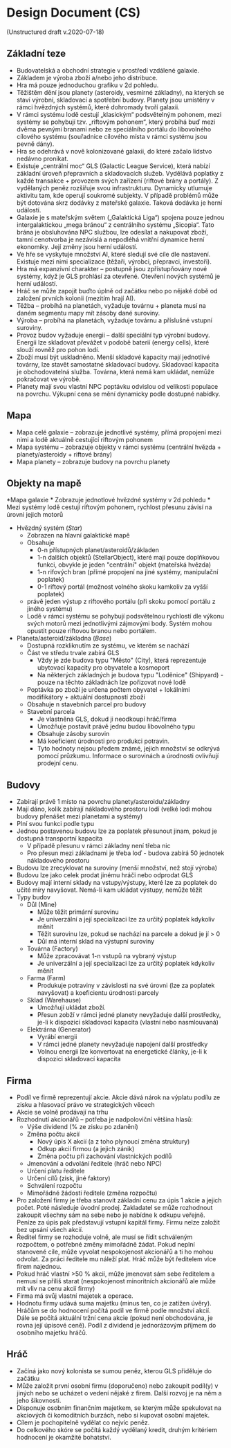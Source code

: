 # Design Document (CS)
(Unstructured draft v.2020-07-18)

## Základní teze
* Budovatelská a obchodní strategie v prostředí vzdálené galaxie. 
* Základem je výroba zboží a/nebo jeho distribuce.
* Hra má pouze jednoduchou grafiku v 2d pohledu.
* Těžištěm dění jsou planety (asteroidy, vesmírné základny), na kterých se staví výrobní, skladovací a spotřební budovy. Planety jsou umístěny v rámci hvězdných systémů, které dohromady tvoří galaxii.
* V rámci systému lodě cestují „klasickým“ podsvětelným pohonem, mezi systémy se pohybují tzv. „riftovým pohonem“, který probíhá buď mezi dvěma pevnými branami nebo ze speciálního portálu do libovolného cílového systému (souřadnice cílového místa v rámci systému jsou pevně dány).
* Hra se odehrává v nově kolonizované galaxii, do které začalo lidstvo nedávno pronikat.
* Existuje „centrální moc“ GLS (Galactic League Service), která nabízí základní úroveň přepravních a skladovacích služeb. Vydělává poplatky z každé transakce + provozem svých zařízení (riftové brány a portály). Z vydělaných peněz rozšiřuje svou infrastrukturu. Dynamicky utlumuje aktivitu tam, kde operují soukromé subjekty. V případě problémů může být dotována skrz dodávky z mateřské galaxie. Taková dodávka je herní událostí.
* Galaxie je s mateřským světem („Galaktická Liga“) spojena pouze jednou intergalaktickou „mega bránou“ z centrálního systému „Sicopia“. Tato brána je obsluhována NPC službou, lze odesílat a nakupovat zboží, tamní cenotvorba je nezávislá a nepodléhá vnitřní dynamice herní ekonomiky. Její změny jsou herní událostí.
* Ve hře se vyskytuje množství AI, které sledují své cíle dle nastavení. Existuje mezi nimi specializace (těžaři, výrobci, přepravci, investoři).
* Hra má expanzivní charakter – postupně jsou zpřístupňovány nové systémy, když je GLS prohlásí za otevřené. Otevření nových systémů je herní událostí.
* Hráč se může zapojit buďto úplně od začátku nebo po nějaké době od založení prvních kolonii (mezitím hrají AI).
* Těžba – probíhá na planetách, vyžaduje továrnu + planeta musí na daném segmentu mapy mít zásoby dané suroviny.
* Výroba – probíhá na planetách, vyžaduje továrnu a příslušné vstupní suroviny.
* Provoz budov vyžaduje energii – další speciální typ výrobní budovy. Energii lze skladovat převážet v podobě baterií (energy cells), které slouží rovněž pro pohon lodí.
* Zboží musí být uskladněno. Menší skladové kapacity mají jednotlivé továrny, lze stavět samostatné skladovací budovy. Skladovací kapacita je obchodovatelná služba. Továrna, která nemá kam ukládat, nemůže pokračovat ve výrobě.
* Planety mají svou vlastní NPC poptávku odvislou od velikosti populace na povrchu. Výkupní cena se mění dynamicky podle dostupné nabídky.

## Mapa
* Mapa celé galaxie – zobrazuje jednotlivé systémy, přímá propojení mezi nimi a lodě aktuálně cestující riftovým pohonem
* Mapa systému – zobrazuje objekty v rámci systému (centrální hvězda + planety/asteroidy + riftové brány)
* Mapa planety – zobrazuje budovy na povrchu planety 

## Objekty na mapě
*Mapa galaxie
	* Zobrazuje jednotlové hvězdné systémy v 2d pohledu
	* Mezi systémy lodě cestují riftovým pohonem, rychlost přesunu závisí na úrovni jejich motorů
* Hvězdný systém (*Star*)
	* Zobrazen na hlavní galaktické mapě
	* Obsahuje
		* 0-n přístupných planet/asteroidů/základen
		* 1-n dalších objektů (StellarObject), které mají pouze doplňkovou funkci, obvykle je jeden "centrální" objekt (mateřská hvězda)
		* 1-n rifových bran (přímé propojení na jiné systémy, manipulační poplatek)
		* 0-1 riftový portál (možnost volného skoku kamkoliv za vyšší poplatek)
	* právě jeden výstup z riftového portálu (při skoku pomocí portálu z jiného systému)
	* Lodě v rámci systému se pohybují podsvětelnou rychlostí dle výkonu svých motorů mezi jednotlivými zájmovými body. Systém mohou opustit pouze riftovou branou nebo portálem.
* Planeta/asteroid/základna (*Base*)
	* Dostupná rozkliknutím ze systému, ve kterém se nachází
	* Část ve středu trvale zabírá GLS
		* Vždy je zde budova typu "Město" (City), která reprezentuje ubytovací kapacity pro obyvatele a kosmoport
		* Na některých základných je budova typu "Loděnice" (Shipyard) - pouze na těchto základnách lze pořizovat nové lodě
	* Poptávka po zboží je určena počtem obyvatel + lokálními modifikátory + aktuální dostupností zboží
	* Obsahuje n stavebních parcel pro budovy
	* Stavební parcela
		* Je vlastněna GLS, dokud ji neodkoupí hráč/firma
		* Umožňuje postavit právě jednu budou libovolného typu
		* Obsahuje zásoby surovin
		* Má koeficient úrodnosti pro produkci potravin.
		* Tyto hodnoty nejsou předem známé, jejich množství se odkrývá pomocí průzkumu. Informace o surovinách a úrodnosti ovlivňují prodejní cenu.

## Budovy
* Zabírají právě 1 místo na povrchu planety/asteroidu/základny
* Mají dáno, kolik zabírají nákladového prostoru lodí (velké lodi mohou budovy přenášet mezi planetami a systémy)
* Plní svou funkci podle typu
* Jednou postavenou budovu lze za poplatek přesunout jinam, pokud je dostupná transportní kapacita
	* V případě přesunu v rámci základny není třeba nic
	* Pro přesun mezi základnami je třeba loď - budova zabírá 50 jednotek nákladového prostoru
* Budovu lze zrecyklovat na suroviny (menší množství, než stojí výroba)
* Budovu lze jako celek prodat jinému hráči nebo odprodat GLS
* Budovy mají interní sklady na vstupy/výstupy, které lze za poplatek do učité míry navyšovat. Nemá-li kam ukládat výstupy, nemůže těžit
* Typy budov
	* Důl (Mine)
		* Může těžit primární surovinu
		* Je univerzální a její specializaci lze za určitý poplatek kdykoliv měnit
		* Těžit surovinu lze, pokud se nachází na parcele a dokud je jí > 0
		* Důl má interní sklad na výstupní suroviny
	* Továrna (Factory)
		* Může zpracovávat 1-n vstupů na vybraný výstup
		* Je univerzální a její specializaci lze za určitý poplatek kdykoliv měnit
	* Farma (Farm)
		* Produkuje potraviny v závislosti na své úrovni (lze za poplatek navyšovat) a koeficientu úrodnosti parcely
	* Sklad (Warehause)
		* Umožňují ukládat zboží.
		* Přesun zobží v rámci jedné planety nevyžaduje další prostředky, je-li k dispozici skladovací kapacita (vlastní nebo nasmlouvaná)
	* Elektrárna (Generator)
		* Vyrábí energii
		* V rámci jedné planety nevyžaduje napojení další prostředky
		* Volnou energii lze konvertovat na energetické články, je-li k dispozici skladovací kapacita

## Firma
* Podíl ve firmě reprezentují akcie. Akcie dává nárok na výplatu podílu ze zisku a hlasovací právo ve strategických věcech
* Akcie se volně prodávají na trhu
* Rozhodnutí akcionářů – potřeba je nadpoloviční většina hlasů:
	* Výše dividend (% ze zisku po zdanění)
	* Změna počtu akcií
		* Nový úpis X akcií (a z toho plynoucí změna struktury)
		* Odkup akcií firmou (a jejich zánik)
		* Změna počtu při zachování vlastnických podílů
	* Jmenování a odvolání ředitele (hráč nebo NPC)
	* Určení platu ředitele
	* Určení cílů (zisk, jiné faktory)
	* Schválení rozpočtu
	* Mimořádné žádosti ředitele (změna rozpočtu)
* Pro založení firmy je třeba stanovit základní cenu za úpis 1 akcie a jejich počet. Poté následuje úvodní prodej. Zakladatel se může rozhodnout zakoupit všechny sám na sebe nebo je nabídne k odkupu veřejně. Peníze za úpis pak představují vstupní kapitál firmy. Firmu nelze založit bez upsání všech akcií.
* Ředitel firmy se rozhoduje volně, ale musí se řídit schváleným rozpočtem, o potřebné změny mimořádně žádat. Pokud neplní stanovené cíle, může vyvolat nespokojenost akcionářů a ti ho mohou odvolat. Za práci ředitele mu náleží plat. Hráč může být ředitelem více firem najednou.
* Pokud hráč vlastní >50 % akcií, může jmenovat sám sebe ředitelem a nemusí se příliš starat (nespokojenost minoritních akcionářů ale může mít vliv na cenu akcií firmy) 
* Firma má svůj vlastní majetek a operace.
* Hodnotu firmy udává suma majetku (minus ten, co je zatížen úvěry). Hráčům se do hodnocení počítá podíl ve firmě podle množství akcií. Dále se počítá aktuální tržní cena akcie (pokud není obchodována, je rovna její úpisové ceně). Podíl z dividend je jednorázovým příjmem do osobního majetku hráčů.

## Hráč
* Začíná jako nový kolonista se sumou peněz, kterou GLS přiděluje do začátku
* Může založit první osobní firmu (doporučeno) nebo zakoupit podíl(y) v jiných nebo se ucházet o vedení nějaké z firem. Další rozvoj je na něm a jeho šikovnosti.
* Disponuje osobním finančním majetkem, se kterým může spekulovat na akciových či komoditních burzách, nebo si kupovat osobní majetek.
* Cílem je pochopitelně vydělat co nejvíc peněz.
* Do celkového skóre se počítá každý vydělaný kredit, druhým kritériem hodnocení je okamžité bohatství.
